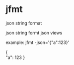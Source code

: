 # jfmt
json string format

json string formt json views

example:
jfmt -json='{"a":123}'

{  
   "a": 123
}
